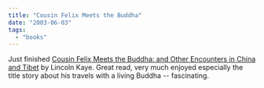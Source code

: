 ```yaml
---
title: "Cousin Felix Meets the Buddha"
date: "2003-06-03"
tags: 
  - "books"
---
```


Just finished [Cousin Felix Meets the Buddha: and Other Encounters in China and Tibet](http://www.amazon.com/exec/obidos/tg/detail/-/0374299986/qid=1054698663/sr=8-1/ref=sr_8_1/102-0533945-0140168?v=glance&s=books&n=507846 "Amazon.com: Books: Cousin Felix Meets the Buddha: and Other Encounters in China and Tibet") by Lincoln Kaye. Great read, very much enjoyed especially the title story about his travels with a living Buddha -- fascinating.
